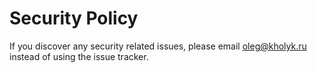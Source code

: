 # Security Policy

If you discover any security related issues, please email oleg@kholyk.ru instead of using the issue tracker.
